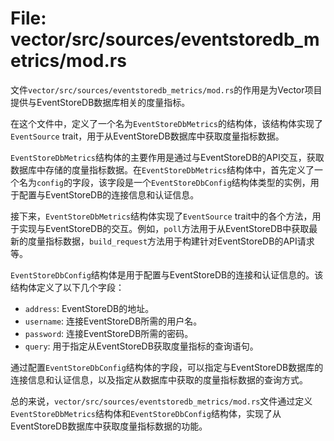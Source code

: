 # File: vector/src/sources/eventstoredb_metrics/mod.rs

文件`vector/src/sources/eventstoredb_metrics/mod.rs`的作用是为Vector项目提供与EventStoreDB数据库相关的度量指标。

在这个文件中，定义了一个名为`EventStoreDbMetrics`的结构体，该结构体实现了`EventSource` trait，用于从EventStoreDB数据库中获取度量指标数据。

`EventStoreDbMetrics`结构体的主要作用是通过与EventStoreDB的API交互，获取数据库中存储的度量指标数据。在`EventStoreDbMetrics`结构体中，首先定义了一个名为`config`的字段，该字段是一个`EventStoreDbConfig`结构体类型的实例，用于配置与EventStoreDB的连接信息和认证信息。

接下来，`EventStoreDbMetrics`结构体实现了`EventSource` trait中的各个方法，用于实现与EventStoreDB的交互。例如，`poll`方法用于从EventStoreDB中获取最新的度量指标数据，`build_request`方法用于构建针对EventStoreDB的API请求等。

`EventStoreDbConfig`结构体是用于配置与EventStoreDB的连接和认证信息的。该结构体定义了以下几个字段：

- `address`: EventStoreDB的地址。
- `username`: 连接EventStoreDB所需的用户名。
- `password`: 连接EventStoreDB所需的密码。
- `query`: 用于指定从EventStoreDB获取度量指标的查询语句。

通过配置`EventStoreDbConfig`结构体的字段，可以指定与EventStoreDB数据库的连接信息和认证信息，以及指定从数据库中获取的度量指标数据的查询方式。

总的来说，`vector/src/sources/eventstoredb_metrics/mod.rs`文件通过定义`EventStoreDbMetrics`结构体和`EventStoreDbConfig`结构体，实现了从EventStoreDB数据库中获取度量指标数据的功能。

